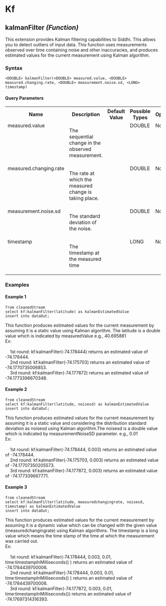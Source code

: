 # Kf

## kalmanFilter _(Function)_

<p style="word-wrap: break-word"> This extension provides Kalman filtering capabilities to Siddhi. This allows you to detect outliers of input data. This function uses measurements observed over time containing noise and other inaccuracies, and produces estimated values for the current measurement using Kalman algorithm.</p>

### Syntax

```
<DOUBLE> kalmanFilter(<DOUBLE> measured.value, <DOUBLE> measured.changing.rate, <DOUBLE> measurement.noise.sd, <LONG> timestamp)
```

#### Query Parameters

<table>
    <tr>
        <th>Name</th>
        <th>Description</th>
        <th>Default Value</th>
        <th>Possible Types</th>
        <th>Optional</th>
        <th>Dynamic</th>
    </tr>
    <tr>
        <td valign="top">measured.value</td>
        <td valign="top"><p style="word-wrap: break-word">The sequential change in the observed measurement.</p></td>
        <td valign="top"></td>
        <td valign="top">DOUBLE</td>
        <td valign="top">No</td>
        <td valign="top">No</td>
    </tr>
    <tr>
        <td valign="top">measured.changing.rate</td>
        <td valign="top"><p style="word-wrap: break-word">The rate at which the measured change is taking place.</p></td>
        <td valign="top"></td>
        <td valign="top">DOUBLE</td>
        <td valign="top">No</td>
        <td valign="top">No</td>
    </tr>
    <tr>
        <td valign="top">measurement.noise.sd</td>
        <td valign="top"><p style="word-wrap: break-word">The standard deviation of the noise.</p></td>
        <td valign="top"></td>
        <td valign="top">DOUBLE</td>
        <td valign="top">No</td>
        <td valign="top">No</td>
    </tr>
    <tr>
        <td valign="top">timestamp</td>
        <td valign="top"><p style="word-wrap: break-word">The timestamp at the measured time</p></td>
        <td valign="top"></td>
        <td valign="top">LONG</td>
        <td valign="top">No</td>
        <td valign="top">No</td>
    </tr>
</table>



### Examples

#### Example 1

```
from cleanedStream 
select kf:kalmanFilter(latitude) as kalmanEstimatedValue 
insert into dataOut;
```
<p style="word-wrap: break-word"> This function produces estimated values for the current measurement by assuming it is a static value using Kalman algorithm. The latitude is a double value which is indicated by measuredValue e.g., 40.695881<br>Ex:&nbsp;&nbsp;&nbsp;&nbsp;<br><br>&nbsp;&nbsp;&nbsp;&nbsp;1st round: kf:kalmanFilter(-74.178444) returns an estimated value of -74.178444.<br>&nbsp;&nbsp;&nbsp;&nbsp;2nd round: kf:kalmanFilter(-74.175703) returns an estimated value of -74.1770735006853.<br>&nbsp;&nbsp;&nbsp;&nbsp;3rd round: kf:kalmanFilter(-74.177872) returns an estimated value of  -74.1773396670348.</p>

#### Example 2

```
from cleanedStream 
select kf:kalmanFilter(latitude, noisesd) as kalmanEstimatedValue 
insert into dataOut;
```
<p style="word-wrap: break-word">This function produces estimated values for the current measurement by assuming it is a static value and considering the distribution standard deviation as noisesd using Kalman algorithm.The noisesd is a double value which is indicated by measurementNoiseSD parameter. e.g., 0.01<br>Ex: &nbsp;&nbsp;&nbsp;&nbsp;<br><br>&nbsp;&nbsp;&nbsp;&nbsp;1st round: kf:kalmanFilter(-74.178444, 0.003) returns an estimated value of -74.178444.<br>&nbsp;&nbsp;&nbsp;&nbsp;2nd round: kf:kalmanFilter(-74.175703, 0.003) returns an estimated value of -74.17707350205573.<br>&nbsp;&nbsp;&nbsp;&nbsp;3rd round: kf:kalmanFilter(-74.177872, 0.003) returns an estimated value of  -74.177339667771.</p>

#### Example 3

```
from cleanedStream 
select kf:kalmanFilter(latitude, measuredchangingrate, noisesd, timestamp) as kalmanEstimatedValue 
insert into dataOut;
```
<p style="word-wrap: break-word">This function produces estimated values for the current measurement by assuming it is a dynamic value which can be changed with the given value (measuredchangingrate) using Kalman algorithms. The timestamp is a long value which means the time stamp of the time at which the measurement was carried out.<br>Ex:&nbsp;&nbsp;&nbsp;&nbsp;<br><br>&nbsp;&nbsp;&nbsp;&nbsp;1st round: kf:kalmanFilter(-74.178444, 0.003, 0.01, time:timestampInMilliseconds() ) returns an estimated value of -74.1784439700006.<br>&nbsp;&nbsp;&nbsp;&nbsp;2nd round: kf:kalmanFilter(-74.178444, 0.003, 0.01, time:timestampInMilliseconds() ) returns an estimated value of -74.1784439700006.<br>&nbsp;&nbsp;&nbsp;&nbsp;3rd round: kf:kalmanFilter(-74.177872, 0.003, 0.01, time:timestampInMilliseconds()) returns an estimated value of  -74.17697314316393.</p>

